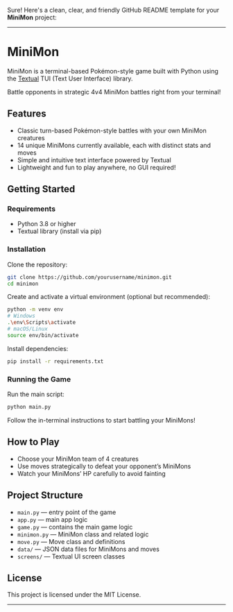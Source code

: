 Sure! Here's a clean, clear, and friendly GitHub README template for your **MiniMon** project:

---

# MiniMon

MiniMon is a terminal-based Pokémon-style game built with Python using the [Textual](https://github.com/Textualize/textual) TUI (Text User Interface) library.

Battle opponents in strategic 4v4 MiniMon battles right from your terminal!

## Features

* Classic turn-based Pokémon-style battles with your own MiniMon creatures
* 14 unique MiniMons currently available, each with distinct stats and moves
* Simple and intuitive text interface powered by Textual
* Lightweight and fun to play anywhere, no GUI required!

## Getting Started

### Requirements

* Python 3.8 or higher
* Textual library (install via pip)

### Installation

Clone the repository:

```bash
git clone https://github.com/yourusername/minimon.git
cd minimon
```

Create and activate a virtual environment (optional but recommended):

```bash
python -m venv env
# Windows
.\env\Scripts\activate
# macOS/Linux
source env/bin/activate
```

Install dependencies:

```bash
pip install -r requirements.txt
```

### Running the Game

Run the main script:

```bash
python main.py
```

Follow the in-terminal instructions to start battling your MiniMons!

## How to Play

* Choose your MiniMon team of 4 creatures
* Use moves strategically to defeat your opponent’s MiniMons
* Watch your MiniMons’ HP carefully to avoid fainting

## Project Structure

* `main.py` — entry point of the game
* `app.py` — main app logic
* `game.py` — contains the main game logic
* `minimon.py` — MiniMon class and related logic
* `move.py` — Move class and definitions
* `data/` — JSON data files for MiniMons and moves
* `screens/` — Textual UI screen classes


## License

This project is licensed under the MIT License.

---
